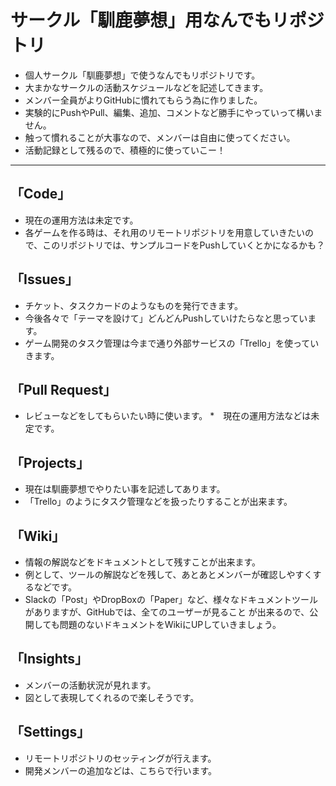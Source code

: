 # サークル「馴鹿夢想」用なんでもリポジトリ
* 個人サークル「馴鹿夢想」で使うなんでもリポジトリです。
* 大まかなサークルの活動スケジュールなどを記述してきます。
* メンバー全員がよりGitHubに慣れてもらう為に作りました。
* 実験的にPushやPull、編集、追加、コメントなど勝手にやっていって構いません。
* 触って慣れることが大事なので、メンバーは自由に使ってください。
* 活動記録として残るので、積極的に使っていこー！

---
## 「Code」
* 現在の運用方法は未定です。
* 各ゲームを作る時は、それ用のリモートリポジトリを用意していきたいので、このリポジトリでは、サンプルコードをPushしていくとかになるかも？
## 「Issues」
* チケット、タスクカードのようなものを発行できます。
* 今後各々で「テーマを設けて」どんどんPushしていけたらなと思っています。
* ゲーム開発のタスク管理は今まで通り外部サービスの「Trello」を使っていきます。
## 「Pull Request」
* レビューなどをしてもらいたい時に使います。
*　現在の運用方法などは未定です。
## 「Projects」
* 現在は馴鹿夢想でやりたい事を記述してあります。
* 「Trello」のようにタスク管理などを扱ったりすることが出来ます。
## 「Wiki」
* 情報の解説などをドキュメントとして残すことが出来ます。
* 例として、ツールの解説などを残して、あとあとメンバーが確認しやすくするなどです。
* Slackの「Post」やDropBoxの「Paper」など、様々なドキュメントツールがありますが、GitHubでは、全てのユーザーが見ること
が出来るので、公開しても問題のないドキュメントをWikiにUPしていきましょう。
## 「Insights」
* メンバーの活動状況が見れます。
* 図として表現してくれるので楽しそうです。
## 「Settings」
* リモートリポジトリのセッティングが行えます。
* 開発メンバーの追加などは、こちらで行います。
